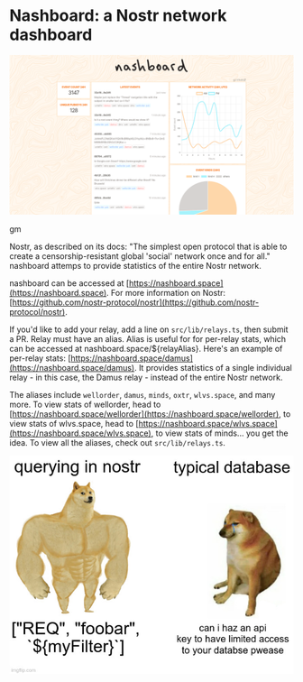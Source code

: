 # Nashboard: a Nostr network dashboard
![nashboard screenshot](./nashboard.png)

gm

Nostr, as described on its docs: "The simplest open protocol that is able to create a censorship-resistant global 'social' network once and for all." nashboard attemps to provide statistics of the entire Nostr network.

nashboard can be accessed at [https://nashboard.space](https://nashboard.space). For more information on Nostr: [https://github.com/nostr-protocol/nostr](https://github.com/nostr-protocol/nostr).

If you'd like to add your relay, add a line on `src/lib/relays.ts`, then submit a PR. Relay must have an alias. Alias is useful for for per-relay stats, which can be accessed at nashboard.space/${relayAlias}. Here's an example of per-relay stats: [https://nashboard.space/damus](https://nashboard.space/damus). It provides statistics of a single individual relay - in this case, the Damus relay - instead of the entire Nostr network.

The aliases include `wellorder`, `damus`, `minds`, `oxtr`, `wlvs.space`, and many more. To view stats of wellorder, head to [https://nashboard.space/wellorder](https://nashboard.space/wellorder), to view stats of wlvs.space, head to [https://nashboard.space/wlvs.space](https://nashboard.space/wlvs.space), to view stats of minds... you get the idea. To view all the aliases, check out `src/lib/relays.ts`.

![nostr meme](./meme.jpg)
